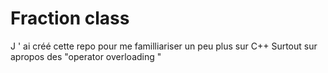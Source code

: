 # Fraction class
J ' ai créé cette repo pour me familliariser un peu plus sur C++
Surtout sur apropos des "operator overloading "